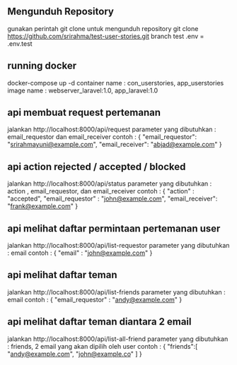 ## Mengunduh Repository
gunakan perintah git clone untuk mengunduh repository
git clone https://github.com/srirahma/test-user-stories.git   branch test
.env = .env.test

## running docker
docker-compose up -d
container name : con_userstories, app_userstories
image name : webserver_laravel:1.0, app_laravel:1.0

## api membuat request pertemanan
jalankan http://localhost:8000/api/request
parameter yang dibutuhkan : email_requestor dan email_receiver
contoh :
{
"email_requestor": "srirahmayuni@example.com",
"email_receiver": "abjad@example.com"
}

## api action rejected / accepted / blocked
jalankan http://localhost:8000/api/status
parameter yang dibutuhkan : action , email_requestor, dan email_receiver
contoh :
{
  "action" : "accepted",
  "email_requestor" : "john@example.com",
  "email_receiver": "frank@example.com"
}

## api melihat daftar permintaan pertemanan user
jalankan http://localhost:8000/api/list-requestor
parameter yang dibutuhkan : email
contoh :
{
  "email" : "john@example.com"
}

## api melihat daftar teman
jalankan http://localhost:8000/api/list-friends
parameter yang dibutuhkan : email
contoh :
{
  "email_requestor" : "andy@example.com"
}

## api melihat daftar teman diantara 2 email
jalankan http://localhost:8000/api/list-all-friend
parameter yang dibutuhkan : friends, 2 email yang akan dipilih oleh user
contoh :
{
    "friends":[
    "andy@example.com",
    "john@example.co"
    ]
}
